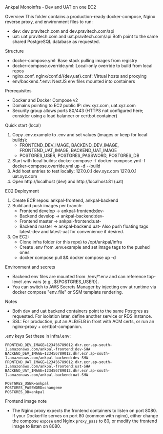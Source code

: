 Ankpal Monoinfra - Dev and UAT on one EC2

Overview
This folder contains a production-ready docker-compose, Nginx reverse proxy, and environment files to run:
- dev: dev.pravitech.com and dev.pravitech.com/api
- uat: uat.pravitech.com and uat.pravitech.com/api
Both point to the same shared PostgreSQL database as requested.

Structure
- docker-compose.yml: Base stack pulling images from registry
- docker-compose.override.yml: Local-only override to build from local repos
- nginx.conf, nginx/conf.d/{dev,uat}.conf: Virtual hosts and proxying
- env/backend.*.env: NestJS env files mounted into containers

Prerequisites
- Docker and Docker Compose v2
- Domains pointing to EC2 public IP: dev.xyz.com, uat.xyz.com
- Security group allows ports 80/443 (HTTPS not configured here; consider using a load balancer or certbot container)

Quick start (local)
1) Copy .env.example to .env and set values (images or keep for local builds):
   - FRONTEND_DEV_IMAGE, BACKEND_DEV_IMAGE, FRONTEND_UAT_IMAGE, BACKEND_UAT_IMAGE
   - POSTGRES_USER, POSTGRES_PASSWORD, POSTGRES_DB
2) Start with local builds:
   docker compose -f docker-compose.yml -f docker-compose.override.yml up -d --build
3) Add host entries to test locally:
   127.0.0.1 dev.xyz.com
   127.0.0.1 uat.xyz.com
4) Open http://localhost (dev) and http://localhost:81 (uat)

EC2 Deployment
1) Create ECR repos: ankpal-frontend, ankpal-backend
2) Build and push images per branch:
   - Frontend develop -> ankpal-frontend:dev-<SHA>
   - Backend develop  -> ankpal-backend:dev-<SHA>
   - Frontend master  -> ankpal-frontend:uat-<SHA>
   - Backend master   -> ankpal-backend:uat-<SHA>
   Also push floating tags latest-dev and latest-uat for convenience if desired.
3) On EC2:
   - Clone infra folder (or this repo) to /opt/ankpal/infra
   - Create .env from .env.example and set image tags to the pushed ones
   - docker compose pull && docker compose up -d

Environment and secrets
- Backend env files are mounted from ./env/*.env and can reference top-level .env vars (e.g., ${POSTGRES_USER}).
- You can switch to AWS Secrets Manager by injecting env at runtime via docker compose "env_file" or SSM template rendering.

Notes
- Both dev and uat backend containers point to the same Postgres as requested. For isolation later, define another service or RDS instance.
- SSL: For production, put an ALB/ELB in front with ACM certs, or run an nginx-proxy + certbot-companion.

.env keys
Set these in infra/.env:
```
FRONTEND_DEV_IMAGE=123456789012.dkr.ecr.ap-south-1.amazonaws.com/ankpal-frontend:dev-SHA
BACKEND_DEV_IMAGE=123456789012.dkr.ecr.ap-south-1.amazonaws.com/ankpal-backend:dev-SHA
FRONTEND_UAT_IMAGE=123456789012.dkr.ecr.ap-south-1.amazonaws.com/ankpal-frontend:uat-SHA
BACKEND_UAT_IMAGE=123456789012.dkr.ecr.ap-south-1.amazonaws.com/ankpal-backend:uat-SHA

POSTGRES_USER=ankpal
POSTGRES_PASSWORD=changeme
POSTGRES_DB=ankpal
```

Frontend image note
- The Nginx proxy expects the frontend containers to listen on port 8080. If your Dockerfile serves on port 80 (common with nginx), either change the compose `expose` and Nginx `proxy_pass` to 80, or modify the frontend image to listen on 8080.


